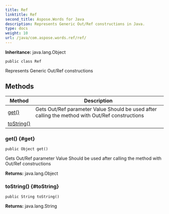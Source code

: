 ```yaml
---
title: Ref
linktitle: Ref
second_title: Aspose.Words for Java
description: Represents Generic Out/Ref constructions in Java.
type: docs
weight: 10
url: /java/com.aspose.words.ref/ref/
---
```


**Inheritance:**
java.lang.Object
```
public class Ref
```

Represents Generic Out/Ref constructions
## Methods

| Method | Description |
| --- | --- |
| [get()](#get) | Gets Out/Ref parameter Value Should be used after calling the method with Out/Ref constructions |
| [toString()](#toString) |  |
### get() {#get}
```
public Object get()
```


Gets Out/Ref parameter Value Should be used after calling the method with Out/Ref constructions

**Returns:**
java.lang.Object
### toString() {#toString}
```
public String toString()
```




**Returns:**
java.lang.String
